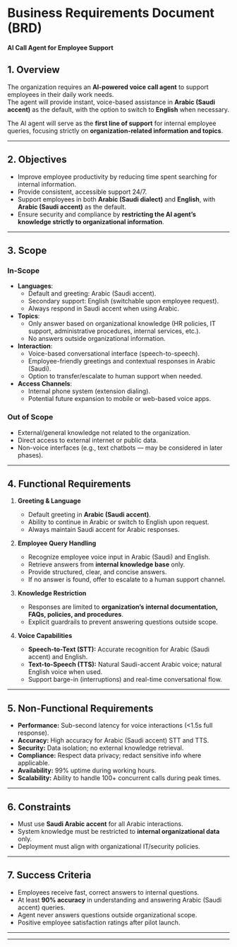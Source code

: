 # Business Requirements Document (BRD)  
**AI Call Agent for Employee Support**

## 1. Overview
The organization requires an **AI-powered voice call agent** to support employees in their daily work needs.  
The agent will provide instant, voice-based assistance in **Arabic (Saudi accent)** as the default, with the option to switch to **English** when necessary.

The AI agent will serve as the **first line of support** for internal employee queries, focusing strictly on **organization-related information and topics**.

---

## 2. Objectives
- Improve employee productivity by reducing time spent searching for internal information.  
- Provide consistent, accessible support 24/7.  
- Support employees in both **Arabic (Saudi dialect)** and **English**, with **Arabic (Saudi accent)** as the default.  
- Ensure security and compliance by **restricting the AI agent’s knowledge strictly to organizational information**.

---

## 3. Scope

### In-Scope
- **Languages**:  
  - Default and greeting: Arabic (Saudi accent).  
  - Secondary support: English (switchable upon employee request).  
  - Always respond in Saudi accent when using Arabic.  
- **Topics**:  
  - Only answer based on organizational knowledge (HR policies, IT support, administrative procedures, internal services, etc.).  
  - No answers outside organizational information.  
- **Interaction**:  
  - Voice-based conversational interface (speech-to-speech).  
  - Employee-friendly greetings and contextual responses in Arabic (Saudi).  
  - Option to transfer/escalate to human support when needed.  
- **Access Channels**:  
  - Internal phone system (extension dialing).  
  - Potential future expansion to mobile or web-based voice apps.  

### Out of Scope
- External/general knowledge not related to the organization.  
- Direct access to external internet or public data.  
- Non-voice interfaces (e.g., text chatbots — may be considered in later phases).

---

## 4. Functional Requirements
1. **Greeting & Language**
   - Default greeting in **Arabic (Saudi accent)**.  
   - Ability to continue in Arabic or switch to English upon request.  
   - Always maintain Saudi accent for Arabic responses.  

2. **Employee Query Handling**
   - Recognize employee voice input in Arabic (Saudi) and English.  
   - Retrieve answers from **internal knowledge base** only.  
   - Provide structured, clear, and concise answers.  
   - If no answer is found, offer to escalate to a human support channel.

3. **Knowledge Restriction**
   - Responses are limited to **organization’s internal documentation, FAQs, policies, and procedures**.  
   - Explicit guardrails to prevent answering questions outside scope.  

4. **Voice Capabilities**
   - **Speech-to-Text (STT):** Accurate recognition for Arabic (Saudi accent) and English.  
   - **Text-to-Speech (TTS):** Natural Saudi-accent Arabic voice; natural English voice when used.  
   - Support barge-in (interruptions) and real-time conversational flow.  

---

## 5. Non-Functional Requirements
- **Performance:** Sub-second latency for voice interactions (<1.5s full response).  
- **Accuracy:** High accuracy for Arabic (Saudi accent) STT and TTS.  
- **Security:** Data isolation; no external knowledge retrieval.  
- **Compliance:** Respect data privacy; redact sensitive info where applicable.  
- **Availability:** 99% uptime during working hours.  
- **Scalability:** Ability to handle 100+ concurrent calls during peak times.  

---

## 6. Constraints
- Must use **Saudi Arabic accent** for all Arabic interactions.  
- System knowledge must be restricted to **internal organizational data** only.  
- Deployment must align with organizational IT/security policies.  

---

## 7. Success Criteria
- Employees receive fast, correct answers to internal questions.  
- At least **90% accuracy** in understanding and answering Arabic (Saudi accent) queries.  
- Agent never answers questions outside organizational scope.  
- Positive employee satisfaction ratings after pilot launch.  

---



---
